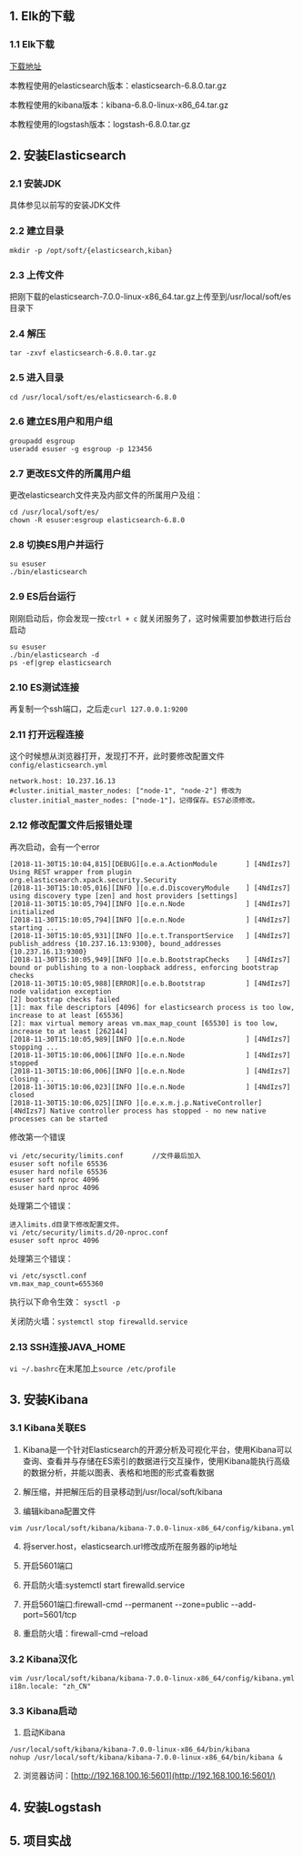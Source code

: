 ## 1. Elk的下载

### 1.1 Elk下载
[下载地址](https://www.elastic.co/cn/downloads/past-releases)

本教程使用的elasticsearch版本：elasticsearch-6.8.0.tar.gz

本教程使用的kibana版本：kibana-6.8.0-linux-x86_64.tar.gz

本教程使用的logstash版本：logstash-6.8.0.tar.gz

## 2. 安装Elasticsearch

### 2.1 安装JDK
具体参见以前写的安装JDK文件

### 2.2 建立目录
```properties
mkdir -p /opt/soft/{elasticsearch,kiban}
```

### 2.3 上传文件
把刚下载的elasticsearch-7.0.0-linux-x86_64.tar.gz上传至到/usr/local/soft/es目录下

### 2.4 解压
```properties
tar -zxvf elasticsearch-6.8.0.tar.gz
```

### 2.5 进入目录 
```properties
cd /usr/local/soft/es/elasticsearch-6.8.0
```

### 2.6 建立ES用户和用户组

```properties
groupadd esgroup
useradd esuser -g esgroup -p 123456
```
### 2.7 更改ES文件的所属用户组

更改elasticsearch文件夹及内部文件的所属用户及组：
```properties
cd /usr/local/soft/es/
chown -R esuser:esgroup elasticsearch-6.8.0
```

### 2.8 切换ES用户并运行

```properties
su esuser
./bin/elasticsearch
```

### 2.9 ES后台运行
刚刚启动后，你会发现一按`ctrl + c` 就关闭服务了，这时候需要加参数进行后台启动

```properties
su esuser
./bin/elasticsearch -d
ps -ef|grep elasticsearch
```

### 2.10 ES测试连接
再复制一个ssh端口，之后走`curl 127.0.0.1:9200`

### 2.11 打开远程连接
这个时候想从浏览器打开，发现打不开，此时要修改配置文件`config/elasticsearch.yml`
```shell
network.host: 10.237.16.13
#cluster.initial_master_nodes: ["node-1", "node-2"] 修改为 cluster.initial_master_nodes: ["node-1"]，记得保存。ES7必须修改。
```
### 2.12 修改配置文件后报错处理
再次启动，会有一个error
``` shell
[2018-11-30T15:10:04,815][DEBUG][o.e.a.ActionModule       ] [4NdIzs7] Using REST wrapper from plugin org.elasticsearch.xpack.security.Security
[2018-11-30T15:10:05,016][INFO ][o.e.d.DiscoveryModule    ] [4NdIzs7] using discovery type [zen] and host providers [settings]
[2018-11-30T15:10:05,794][INFO ][o.e.n.Node               ] [4NdIzs7] initialized
[2018-11-30T15:10:05,794][INFO ][o.e.n.Node               ] [4NdIzs7] starting ...
[2018-11-30T15:10:05,931][INFO ][o.e.t.TransportService   ] [4NdIzs7] publish_address {10.237.16.13:9300}, bound_addresses {10.237.16.13:9300}
[2018-11-30T15:10:05,949][INFO ][o.e.b.BootstrapChecks    ] [4NdIzs7] bound or publishing to a non-loopback address, enforcing bootstrap checks
[2018-11-30T15:10:05,988][ERROR][o.e.b.Bootstrap          ] [4NdIzs7] node validation exception
[2] bootstrap checks failed
[1]: max file descriptors [4096] for elasticsearch process is too low, increase to at least [65536]
[2]: max virtual memory areas vm.max_map_count [65530] is too low, increase to at least [262144]
[2018-11-30T15:10:05,989][INFO ][o.e.n.Node               ] [4NdIzs7] stopping ...
[2018-11-30T15:10:06,006][INFO ][o.e.n.Node               ] [4NdIzs7] stopped
[2018-11-30T15:10:06,006][INFO ][o.e.n.Node               ] [4NdIzs7] closing ...
[2018-11-30T15:10:06,023][INFO ][o.e.n.Node               ] [4NdIzs7] closed
[2018-11-30T15:10:06,025][INFO ][o.e.x.m.j.p.NativeController] [4NdIzs7] Native controller process has stopped - no new native processes can be started
```

修改第一个错误
```properties
vi /etc/security/limits.conf       //文件最后加入
esuser soft nofile 65536
esuser hard nofile 65536
esuser soft nproc 4096
esuser hard nproc 4096
```
处理第二个错误：
```properties
进入limits.d目录下修改配置文件。
vi /etc/security/limits.d/20-nproc.conf
esuser soft nproc 4096
```
处理第三个错误：

```properties
vi /etc/sysctl.conf
vm.max_map_count=655360
```

执行以下命令生效：
`sysctl -p`

关闭防火墙：`systemctl stop firewalld.service`


### 2.13 SSH连接JAVA_HOME
`vi ~/.bashrc`在末尾加上`source /etc/profile`

## 3. 安装Kibana

### 3.1 Kibana关联ES

1. Kibana是一个针对Elasticsearch的开源分析及可视化平台，使用Kibana可以查询、查看并与存储在ES索引的数据进行交互操作，使用Kibana能执行高级的数据分析，并能以图表、表格和地图的形式查看数据

2. 解压缩，并把解压后的目录移动到/usr/local/soft/kibana

3. 编辑kibana配置文件

```properties
vim /usr/local/soft/kibana/kibana-7.0.0-linux-x86_64/config/kibana.yml
```

4. 将server.host，elasticsearch.url修改成所在服务器的ip地址

5. 开启5601端口

6. 开启防火墙:systemctl start firewalld.service

7. 开启5601端口:firewall-cmd --permanent --zone=public --add-port=5601/tcp

8. 重启防火墙：firewall-cmd –reload

### 3.2 Kibana汉化

```properties
vim /usr/local/soft/kibana/kibana-7.0.0-linux-x86_64/config/kibana.yml
i18n.locale: "zh_CN"
```

### 3.3 Kibana启动

1. 启动Kibana

```properties
/usr/local/soft/kibana/kibana-7.0.0-linux-x86_64/bin/kibana
nohup /usr/local/soft/kibana/kibana-7.0.0-linux-x86_64/bin/kibana &
```

2. 浏览器访问：[http://192.168.100.16:5601](http://192.168.100.16:5601/)

## 4. 安装Logstash





## 5. 项目实战

